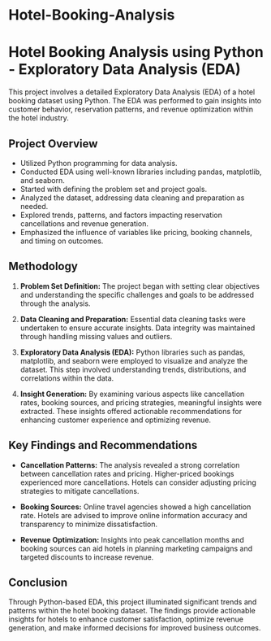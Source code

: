 # Hotel-Booking-Analysis

# Hotel Booking Analysis using Python - Exploratory Data Analysis (EDA)

This project involves a detailed Exploratory Data Analysis (EDA) of a hotel booking dataset using Python. The EDA was performed to gain insights into customer behavior, reservation patterns, and revenue optimization within the hotel industry.

## Project Overview

- Utilized Python programming for data analysis.
- Conducted EDA using well-known libraries including pandas, matplotlib, and seaborn.
- Started with defining the problem set and project goals.
- Analyzed the dataset, addressing data cleaning and preparation as needed.
- Explored trends, patterns, and factors impacting reservation cancellations and revenue generation.
- Emphasized the influence of variables like pricing, booking channels, and timing on outcomes.

## Methodology

1. **Problem Set Definition:** The project began with setting clear objectives and understanding the specific challenges and goals to be addressed through the analysis.

2. **Data Cleaning and Preparation:** Essential data cleaning tasks were undertaken to ensure accurate insights. Data integrity was maintained through handling missing values and outliers.

3. **Exploratory Data Analysis (EDA):** Python libraries such as pandas, matplotlib, and seaborn were employed to visualize and analyze the dataset. This step involved understanding trends, distributions, and correlations within the data.

4. **Insight Generation:** By examining various aspects like cancellation rates, booking sources, and pricing strategies, meaningful insights were extracted. These insights offered actionable recommendations for enhancing customer experience and optimizing revenue.

## Key Findings and Recommendations

- **Cancellation Patterns:** The analysis revealed a strong correlation between cancellation rates and pricing. Higher-priced bookings experienced more cancellations. Hotels can consider adjusting pricing strategies to mitigate cancellations.

- **Booking Sources:** Online travel agencies showed a high cancellation rate. Hotels are advised to improve online information accuracy and transparency to minimize dissatisfaction.

- **Revenue Optimization:** Insights into peak cancellation months and booking sources can aid hotels in planning marketing campaigns and targeted discounts to increase revenue.

## Conclusion

Through Python-based EDA, this project illuminated significant trends and patterns within the hotel booking dataset. The findings provide actionable insights for hotels to enhance customer satisfaction, optimize revenue generation, and make informed decisions for improved business outcomes.
